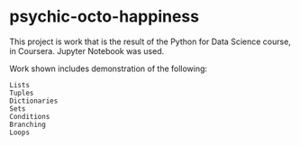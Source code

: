 # psychic-octo-happiness

This project is work that is the result of the Python for Data Science course, in Coursera. Jupyter Notebook was used.

Work shown includes demonstration of the following:

	Lists	
	Tuples
	Dictionaries
	Sets
	Conditions
	Branching
	Loops
	

